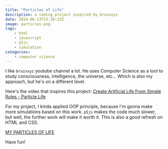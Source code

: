 ```yaml
---
title: "Particles of Life"
description: a coding project inspired by brainxyz
date: 2024-06-23T23:30:23Z
image: particles.png
tags:
    - html
    - javascript
    - p5js
    - simulation
categories:
    - computer science
---
```


I like `brainxyz` youtube channel a lot. He uses Computer Science as a tool to study consciousness, intelligence, the universe, etc... Which is also my approach, but he's on a different level. 

Here's the video that inspires this project: [Create Artificial Life From Simple Rules - Particle Life](https://www.youtube.com/watch?v=0Kx4Y9TVMGg&t=396s)

For my project, I kinda applied OOP principle, because I'm gonna make more simulations based on this work. `p5js` makes the code much slower, but well, the further work will make it worth it. This is also a good refresh on HTML and CSS.

[MY PARTICLES OF LIFE](https://sangpotado.github.io/particles-of-life/)

Have fun!